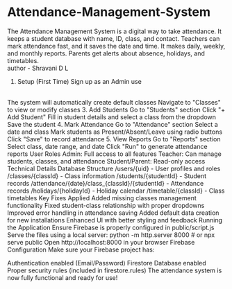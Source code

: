 # Attendance-Management-System
The Attendance Management System is a digital way to take attendance. It keeps a student database with name, ID, class, and contact. Teachers can mark attendance fast, and it saves the date and time. It makes daily, weekly, and monthly reports. Parents get alerts about absence, holidays, and timetables. 
<br>
author - Shravani D L 
1. Setup (First Time)
Sign up as an Admin use
<br>
The system will automatically create default classes
Navigate to "Classes" to view or modify classes
3. Add Students
Go to "Students" section
Click "+ Add Student"
Fill in student details and select a class from the dropdown
Save the student
4. Mark Attendance
Go to "Attendance" section
Select a date and class
Mark students as Present/Absent/Leave using radio buttons
Click "Save" to record attendance
5. View Reports
Go to "Reports" section
Select class, date range, and date
Click "Run" to generate attendance reports
User Roles
Admin: Full access to all features
Teacher: Can manage students, classes, and attendance
Student/Parent: Read-only access
Technical Details
Database Structure
/users/{uid} - User profiles and roles
/classes/{classId} - Class information
/students/{studentId} - Student records
/attendance/{date}/class_{classId}/{studentId} - Attendance records
/holidays/{holidayId} - Holiday calendar
/timetable/{classId} - Class timetables
Key Fixes Applied
Added missing classes management functionality
Fixed student-class relationship with proper dropdowns
Improved error handling in attendance saving
Added default data creation for new installations
Enhanced UI with better styling and feedback
Running the Application
Ensure Firebase is properly configured in public/script.js
Serve the files using a local server:
python -m http.server 8000
# or
npx serve public
Open http://localhost:8000 in your browser
Firebase Configuration
Make sure your Firebase project has:

Authentication enabled (Email/Password)
Firestore Database enabled
Proper security rules (included in firestore.rules)
The attendance system is now fully functional and ready for use!
